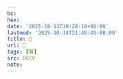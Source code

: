 ```yaml
---
bc:
hex:
date: '2025-10-13T10:28:18+08:00'
lastmod: '2025-10-14T21:46:45-08:00'
title: 􄢋
url: 􄢋
tags: [䁂]
src: DCCV
note:
---
```

